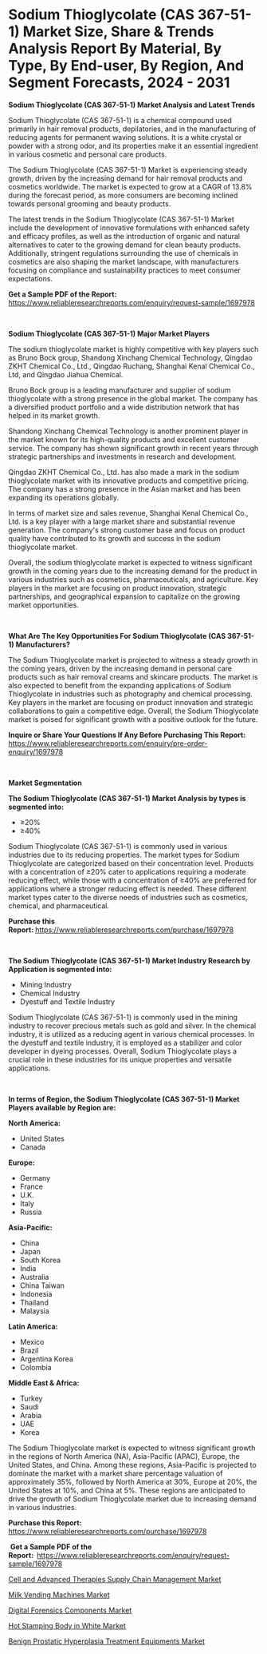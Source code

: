 <p><h1>Sodium Thioglycolate (CAS 367-51-1) Market Size, Share & Trends Analysis Report By Material, By Type, By End-user, By Region, And Segment Forecasts, 2024 - 2031</h1></p><p><strong>Sodium Thioglycolate (CAS 367-51-1) Market Analysis and Latest Trends</strong></p>
<p><p>Sodium Thioglycolate (CAS 367-51-1) is a chemical compound used primarily in hair removal products, depilatories, and in the manufacturing of reducing agents for permanent waving solutions. It is a white crystal or powder with a strong odor, and its properties make it an essential ingredient in various cosmetic and personal care products.</p><p>The Sodium Thioglycolate (CAS 367-51-1) Market is experiencing steady growth, driven by the increasing demand for hair removal products and cosmetics worldwide. The market is expected to grow at a CAGR of 13.8% during the forecast period, as more consumers are becoming inclined towards personal grooming and beauty products.</p><p>The latest trends in the Sodium Thioglycolate (CAS 367-51-1) Market include the development of innovative formulations with enhanced safety and efficacy profiles, as well as the introduction of organic and natural alternatives to cater to the growing demand for clean beauty products. Additionally, stringent regulations surrounding the use of chemicals in cosmetics are also shaping the market landscape, with manufacturers focusing on compliance and sustainability practices to meet consumer expectations.</p></p>
<p><strong>Get a Sample PDF of the Report:&nbsp;</strong> <a href="https://www.reliableresearchreports.com/enquiry/request-sample/1697978">https://www.reliableresearchreports.com/enquiry/request-sample/1697978</a></p>
<p>&nbsp;</p>
<p><strong>Sodium Thioglycolate (CAS 367-51-1) Major Market Players</strong></p>
<p><p>The sodium thioglycolate market is highly competitive with key players such as Bruno Bock group, Shandong Xinchang Chemical Technology, Qingdao ZKHT Chemical Co., Ltd., Qingdao Ruchang, Shanghai Kenal Chemical Co., Ltd, and Qingdao Jiahua Chemical.</p><p>Bruno Bock group is a leading manufacturer and supplier of sodium thioglycolate with a strong presence in the global market. The company has a diversified product portfolio and a wide distribution network that has helped in its market growth. </p><p>Shandong Xinchang Chemical Technology is another prominent player in the market known for its high-quality products and excellent customer service. The company has shown significant growth in recent years through strategic partnerships and investments in research and development.</p><p>Qingdao ZKHT Chemical Co., Ltd. has also made a mark in the sodium thioglycolate market with its innovative products and competitive pricing. The company has a strong presence in the Asian market and has been expanding its operations globally.</p><p>In terms of market size and sales revenue, Shanghai Kenal Chemical Co., Ltd. is a key player with a large market share and substantial revenue generation. The company's strong customer base and focus on product quality have contributed to its growth and success in the sodium thioglycolate market.</p><p>Overall, the sodium thioglycolate market is expected to witness significant growth in the coming years due to the increasing demand for the product in various industries such as cosmetics, pharmaceuticals, and agriculture. Key players in the market are focusing on product innovation, strategic partnerships, and geographical expansion to capitalize on the growing market opportunities.</p></p>
<p>&nbsp;</p>
<p><strong>What Are The Key Opportunities For Sodium Thioglycolate (CAS 367-51-1) Manufacturers?</strong></p>
<p><p>The Sodium Thioglycolate market is projected to witness a steady growth in the coming years, driven by the increasing demand in personal care products such as hair removal creams and skincare products. The market is also expected to benefit from the expanding applications of Sodium Thioglycolate in industries such as photography and chemical processing. Key players in the market are focusing on product innovation and strategic collaborations to gain a competitive edge. Overall, the Sodium Thioglycolate market is poised for significant growth with a positive outlook for the future.</p></p>
<p><strong>Inquire or Share Your Questions If Any Before Purchasing This Report:</strong> <a href="https://www.reliableresearchreports.com/enquiry/pre-order-enquiry/1697978">https://www.reliableresearchreports.com/enquiry/pre-order-enquiry/1697978</a></p>
<p>&nbsp;</p>
<p><strong>Market Segmentation</strong></p>
<p><strong>The Sodium Thioglycolate (CAS 367-51-1) Market Analysis by types is segmented into:</strong></p>
<p><ul><li>≥20%</li><li>≥40%</li></ul></p>
<p><p>Sodium Thioglycolate (CAS 367-51-1) is commonly used in various industries due to its reducing properties. The market types for Sodium Thioglycolate are categorized based on their concentration level. Products with a concentration of ≥20% cater to applications requiring a moderate reducing effect, while those with a concentration of ≥40% are preferred for applications where a stronger reducing effect is needed. These different market types cater to the diverse needs of industries such as cosmetics, chemical, and pharmaceutical.</p></p>
<p><strong>Purchase this Report:&nbsp;</strong><a href="https://www.reliableresearchreports.com/purchase/1697978">https://www.reliableresearchreports.com/purchase/1697978</a></p>
<p>&nbsp;</p>
<p><strong>The Sodium Thioglycolate (CAS 367-51-1) Market Industry Research by Application is segmented into:</strong></p>
<p><ul><li>Mining Industry</li><li>Chemical Industry</li><li>Dyestuff and Textile Industry</li></ul></p>
<p><p>Sodium Thioglycolate (CAS 367-51-1) is commonly used in the mining industry to recover precious metals such as gold and silver. In the chemical industry, it is utilized as a reducing agent in various chemical processes. In the dyestuff and textile industry, it is employed as a stabilizer and color developer in dyeing processes. Overall, Sodium Thioglycolate plays a crucial role in these industries for its unique properties and versatile applications.</p></p>
<p>&nbsp;</p>
<p><strong>In terms of Region, the Sodium Thioglycolate (CAS 367-51-1) Market Players available by Region are:</strong></p>
<p>
    <p> <strong> North America: </strong>
        <ul>
            <li>United States</li>
            <li>Canada</li>
        </ul>
        </p> 
    <p> <strong> Europe: </strong>
        <ul>
            <li>Germany</li>
            <li>France</li>
            <li>U.K.</li>
            <li>Italy</li>
            <li>Russia</li>
        </ul>
        </p> 
    <p> <strong> Asia-Pacific: </strong>
        <ul>
            <li>China</li>
            <li>Japan</li>
            <li>South Korea</li>
            <li>India</li>
            <li>Australia</li>
            <li>China Taiwan</li>
            <li>Indonesia</li>
            <li>Thailand</li>
            <li>Malaysia</li>
        </ul>
        </p> 
    <p> <strong> Latin America: </strong>
        <ul>
            <li>Mexico</li>
            <li>Brazil</li>
            <li>Argentina Korea</li>
            <li>Colombia</li>
        </ul>
        </p> 
    <p> <strong> Middle East & Africa: </strong>
        <ul>
            <li>Turkey</li>
            <li>Saudi</li>
            <li>Arabia</li>
            <li>UAE</li>
            <li>Korea</li>
        </ul>
    </p>
    </p>
<p><p>The Sodium Thioglycolate market is expected to witness significant growth in the regions of North America (NA), Asia-Pacific (APAC), Europe, the United States, and China. Among these regions, Asia-Pacific is projected to dominate the market with a market share percentage valuation of approximately 35%, followed by North America at 30%, Europe at 20%, the United States at 10%, and China at 5%. These regions are anticipated to drive the growth of Sodium Thioglycolate market due to increasing demand in various industries.</p></p>
<p><strong>Purchase this Report: </strong><a href="https://www.reliableresearchreports.com/purchase/1697978">https://www.reliableresearchreports.com/purchase/1697978</a></p>
<p>&nbsp;<strong>Get a Sample PDF of the Report:&nbsp;&nbsp;</strong><a href="https://www.reliableresearchreports.com/enquiry/request-sample/1697978">https://www.reliableresearchreports.com/enquiry/request-sample/1697978</a></p>
<p><strong></strong></p>
<p><p><a href="https://medium.com/p/a39cc283436e/edit">Cell and Advanced Therapies Supply Chain Management Market</a></p><p><a href="https://github.com/ruddyyedelwadw/Market-Research-Report-List-1/blob/main/milk-vending-machines-market.md">Milk Vending Machines Market</a></p><p><a href="https://medium.com/@jamesvasquez75/digital-forensics-components-market-analysis-and-sze-forecasted-for-period-from-2024-to-2031-cfdea513538d">Digital Forensics Components Market</a></p><p><a href="https://medium.com/p/cebc869944ce/edit">Hot Stamping Body in White Market</a></p><p><a href="https://medium.com/p/989c9fe6833b/edit">Benign Prostatic Hyperplasia Treatment Equipments Market</a></p></p>